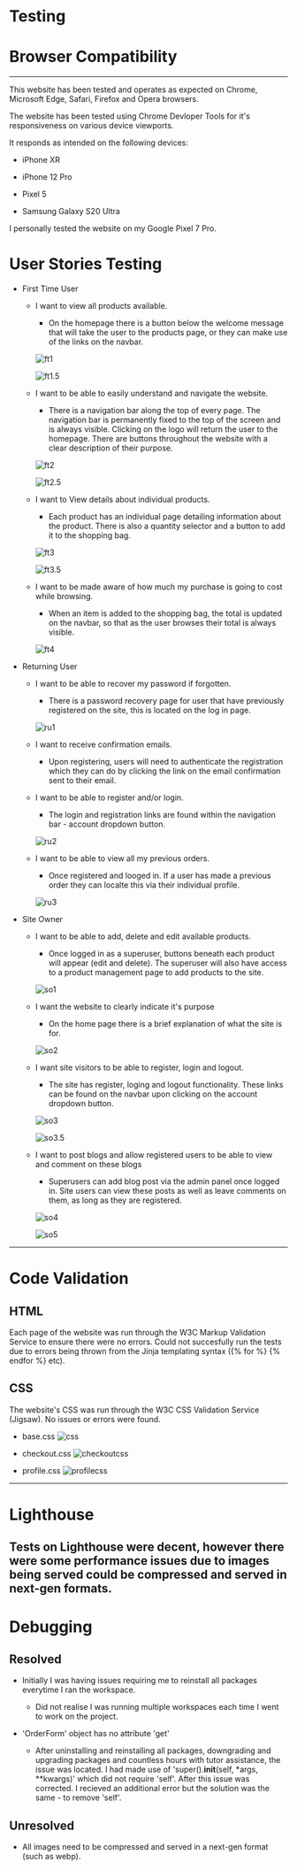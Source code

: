 # Testing

# Browser Compatibility
---
This website has been tested and operates as expected on Chrome, Microsoft Edge, Safari, Firefox and Opera browsers.

The website has been tested using Chrome Devloper Tools for it's responsiveness on various device viewports.

It responds as intended on the following devices:

* iPhone XR 

* iPhone 12 Pro

* Pixel 5

* Samsung Galaxy S20 Ultra

I personally tested the website on my Google Pixel 7 Pro.

# User Stories Testing

* First Time User
    * I want to view all products available.
        * On the homepage there is a button below the welcome message that will take the user to the products page, or they can make use of the links on the navbar.

        ![ft1](/TESTING/ft1.png)

        ![ft1.5](/TESTING/ft1.5.png)

    * I want to be able to easily understand and navigate the website.
        * There is a navigation bar along the top of every page. The navigation bar is permanently fixed to the top of the screen and is always visible. Clicking on the logo will return the user to the homepage. There are buttons throughout the website with a clear description of their purpose.

        ![ft2](/TESTING/ft2.png)

        ![ft2.5](/TESTING/ft2.5.png)

    * I want to View details about individual products.
        * Each product has an individual page detailing information about the product. There is also a quantity selector and a button to add it to the shopping bag.

        ![ft3](/TESTING/ft3.png)

        ![ft3.5](/TESTING/ft3.5.png)

     * I want to be made aware of how much my purchase is going to cost while browsing.
        * When an item is added to the shopping bag, the total is updated on the navbar, so that as the user browses their total is always visible.

        ![ft4](/TESTING/ft4.png)

* Returning User
    * I want to be able to recover my password if forgotten.
        * There is a password recovery page for user that have previously registered on the site, this is located on the log in page.

        ![ru1](/TESTING/ru1.png)

    * I want to receive confirmation emails.
        * Upon registering, users will need to authenticate the registration which they can do by clicking the link on the email confirmation sent to their email.

    * I want to be able to register and/or login.
        * The login and registration links are found within the navigation bar - account dropdown button.

        ![ru2](/TESTING/ru2.png)

    * I want to be able to view all my previous orders.
        * Once registered and looged in. If a user has made a previous order they can localte this via their individual profile.

        ![ru3](/TESTING/ru3.png)

* Site Owner
    * I want to be able to add, delete and edit available products.
        * Once logged in as a superuser, buttons beneath each product will appear (edit and delete). The superuser will also have access to a product management page to add products to the site.

        ![so1]()

    * I want the website to clearly indicate it's purpose
        * On the home page there is a brief explanation of what the site is for.

        ![so2](/TESTING/)

    * I want site visitors to be able to register, login and logout.
        * The site has register, loging and logout functionality. These links can be found on the navbar upon clicking on the account dropdown button.

        ![so3](/TESTING/so3.png)

        ![so3.5](/TESTING/ft3.5.png)

    * I want to post blogs and allow registered users to be able to view and comment on these blogs
        * Superusers can add blog post via the admin panel once logged in. Site users can view these posts as well as leave comments on them, as long as they are registered.

        ![so4](/TESTING/so4.png)

        ![so5](/TESTING/so5.png)

---

# Code Validation

## HTML

Each page of the website was run through the W3C Markup Validation Service to ensure there were no errors. Could not succesfully run the tests due to errors being thrown from the Jinja templating syntax ({% for %} {% endfor %} etc).

## CSS

The website's CSS was run through the W3C CSS Validation Service (Jigsaw). No issues or errors were found.

* base.css
    ![css](/TESTING/css-base.png)

* checkout.css
    ![checkoutcss](/TESTING/css-checkout.png)

* profile.css
    ![profilecss](/TESTING/css-profile.png)
---

# Lighthouse

Tests on Lighthouse were decent, however there were some performance issues due to images being served could be compressed and served in next-gen formats.
---

# Debugging

## Resolved

* Initially I was having issues requiring me to reinstall all packages everytime I ran the workspace.
    * Did not realise I was running multiple workspaces each time I went to work on the project.

* 'OrderForm' object has no attribute 'get'
    * After uninstalling and reinstalling all packages, downgrading and upgrading packages and countless hours with tutor assistance, the issue was located. I had made use of 'super().__init__(self, *args, **kwargs)' which did not require 'self'. After this issue was corrected. I recieved an additional error but the solution was the same - to remove 'self'.

## Unresolved

* All images need to be compressed and served in a next-gen format (such as webp).